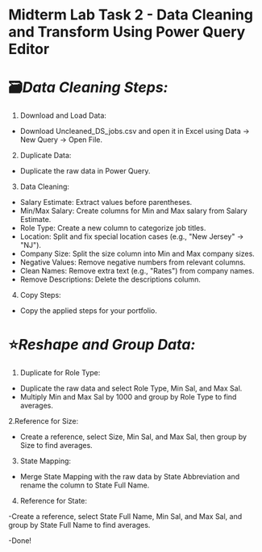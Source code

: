 # Midterm Lab Task 2 - Data Cleaning and Transform Using Power Query Editor

# 🗃️*Data Cleaning Steps:*
1. Download and Load Data:

- Download Uncleaned_DS_jobs.csv and open it in Excel using Data → New Query → Open File.

2. Duplicate Data:
- Duplicate the raw data in Power Query.

3. Data Cleaning:

- Salary Estimate: Extract values before parentheses.
- Min/Max Salary: Create columns for Min and Max salary from Salary Estimate.
- Role Type: Create a new column to categorize job titles.
- Location: Split and fix special location cases (e.g., "New Jersey" → "NJ").
- Company Size: Split the size column into Min and Max company sizes.
- Negative Values: Remove negative numbers from relevant columns.
- Clean Names: Remove extra text (e.g., "Rates") from company names.
- Remove Descriptions: Delete the descriptions column.

4. Copy Steps:

- Copy the applied steps for your portfolio.
# ⭐*Reshape and Group Data:*

1. Duplicate for Role Type:

- Duplicate the raw data and select Role Type, Min Sal, and Max Sal.
- Multiply Min and Max Sal by 1000 and group by Role Type to find averages.

2.Reference for Size:

- Create a reference, select Size, Min Sal, and Max Sal, then group by Size to find averages.

3. State Mapping:

- Merge State Mapping with the raw data by State Abbreviation and rename the column to State Full Name.
4. Reference for State:
  
-Create a reference, select State Full Name, Min Sal, and Max Sal, and group by State Full Name to find averages.

-Done!
